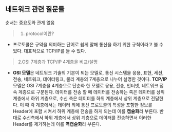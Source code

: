 ## 네트워크 관련 질문들

순서는 중요도와 관계 없음

>1. protocol이란?

  - 프로토콜은 규약을 의미하는 단어로 쉽게 말해 통신을 하기 위한 규칙이라고 볼 수 있다. 대표적으로 TCP/IP를 들 수 있다.

>2.OSI 7계층과 TCP/IP 4계층을 비교/설명

  - **OSI 모델**은 네트워크 기술의 기본이 되는 모델로, 통신 시스템을 응용, 표현, 세션, 전송, 네트워크, 데이터링크, 물리 계층의 7계층으로 나누어 설명한 것이다. 
  **TCP/IP** 모델은 OSI 7계층을 4계층으로 단순화 한 모델로 응용, 전송, 인터넷, 네트워크 접속 계층으로 구분된다. 
  데이터를 전송 할 떼 데이터를 전송하는 쪽은 데이터를 상위 계층에서 하위 계층으로, 수신 측은 데이터를 하위 계층에서 상위 계층으로 전달한다. 이 때 각 계층에서는 데이터 외에 통신 프로토콜의 특성을 포함한 정보를 Header에 포함 시켜서 하위 계층에 전송을 하게 되는데 이를 **캡슐화**라 부른다. 반대로 수신측에서 하위 계층에서 상위 계층으로 데이터를 전송하면서 이러한 Header를 제거하는데 이를 **역캡슐화**라 부른다.